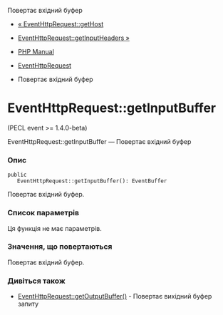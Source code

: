 Повертає вхідний буфер

-   [« EventHttpRequest::getHost](eventhttprequest.gethost.md)
    
-   [EventHttpRequest::getInputHeaders »](eventhttprequest.getinputheaders.md)
    
-   [PHP Manual](index.md)
    
-   [EventHttpRequest](class.eventhttprequest.md)
    
-   Повертає вхідний буфер
    

# EventHttpRequest::getInputBuffer

(PECL event >= 1.4.0-beta)

EventHttpRequest::getInputBuffer — Повертає вхідний буфер

### Опис

```methodsynopsis
public
   EventHttpRequest::getInputBuffer(): EventBuffer
```

Повертає вхідний буфер.

### Список параметрів

Ця функція не має параметрів.

### Значення, що повертаються

Повертає вхідний буфер.

### Дивіться також

-   [EventHttpRequest::getOutputBuffer()](eventhttprequest.getoutputbuffer.md) - Повертає вихідний буфер запиту
